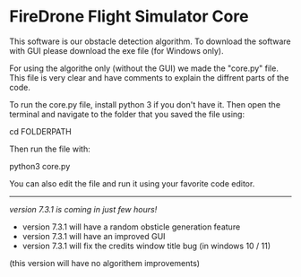 # FireDrone Flight Simulator Core
This software is our obstacle detection algorithm.
To download the software with GUI please download the exe file (for Windows only).

For using the algorithe only (without the GUI) we made the "core.py" file.
This file is very clear and have comments to explain the diffrent parts of the code.

To run the core.py file, install python 3 if you don't have it.
Then open the terminal and navigate to the folder that you saved the file using:

cd FOLDERPATH

Then run the file with:

python3 core.py

You can also edit the file and run it using your favorite code editor.

-----------------------------------------------------------------------------
*version 7.3.1 is coming in just few hours!*

 - version 7.3.1 will have a random obsticle generation feature
 - version 7.3.1 will have an improved GUI
 - version 7.3.1 will fix the credits window title bug (in windows 10 / 11)

(this version will have no algorithem improvements)

